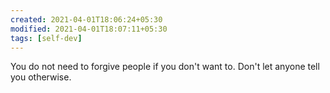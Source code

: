 ```yaml
---
created: 2021-04-01T18:06:24+05:30
modified: 2021-04-01T18:07:11+05:30
tags: [self-dev]
---
```


 You do not need to forgive people if you don't want to. Don't let anyone tell you otherwise. 
